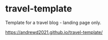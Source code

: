 # travel-template
Template for a travel blog - landing page only.

https://andrewd2021.github.io/travel-template/
